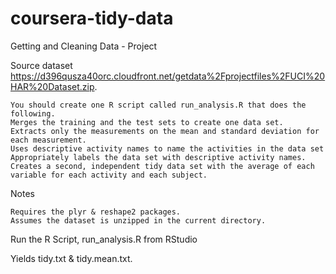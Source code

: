 coursera-tidy-data
==================
Getting and Cleaning Data - Project

Source dataset https://d396qusza40orc.cloudfront.net/getdata%2Fprojectfiles%2FUCI%20HAR%20Dataset.zip.

    You should create one R script called run_analysis.R that does the following.
    Merges the training and the test sets to create one data set.
    Extracts only the measurements on the mean and standard deviation for each measurement.
    Uses descriptive activity names to name the activities in the data set
    Appropriately labels the data set with descriptive activity names.
    Creates a second, independent tidy data set with the average of each variable for each activity and each subject.

Notes

    Requires the plyr & reshape2 packages.
    Assumes the dataset is unzipped in the current directory.

Run the R Script, run_analysis.R from RStudio

Yields tidy.txt & tidy.mean.txt.
